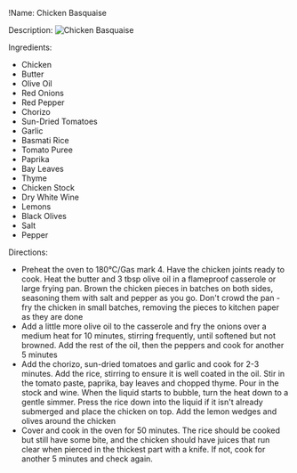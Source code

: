 !Name: Chicken Basquaise

Description:
![Chicken Basquaise](https://www.themealdb.com/images/media/meals/wruvqv1511880994.jpg "Chicken Basquaise")

Ingredients:
- Chicken
- Butter
- Olive Oil
- Red Onions
- Red Pepper
- Chorizo
- Sun-Dried Tomatoes
- Garlic
- Basmati Rice
- Tomato Puree
- Paprika
- Bay Leaves
- Thyme
- Chicken Stock
- Dry White Wine
- Lemons
- Black Olives
- Salt
- Pepper

Directions:
- Preheat the oven to 180°C/Gas mark 4. Have the chicken joints ready to cook. Heat the butter and 3 tbsp olive oil in a flameproof casserole or large frying pan. Brown the chicken pieces in batches on both sides, seasoning them with salt and pepper as you go. Don't crowd the pan - fry the chicken in small batches, removing the pieces to kitchen paper as they are done
- Add a little more olive oil to the casserole and fry the onions over a medium heat for 10 minutes, stirring frequently, until softened but not browned. Add the rest of the oil, then the peppers and cook for another 5 minutes
- Add the chorizo, sun-dried tomatoes and garlic and cook for 2-3 minutes. Add the rice, stirring to ensure it is well coated in the oil. Stir in the tomato paste, paprika, bay leaves and chopped thyme. Pour in the stock and wine. When the liquid starts to bubble, turn the heat down to a gentle simmer. Press the rice down into the liquid if it isn't already submerged and place the chicken on top. Add the lemon wedges and olives around the chicken
- Cover and cook in the oven for 50 minutes. The rice should be cooked but still have some bite, and the chicken should have juices that run clear when pierced in the thickest part with a knife. If not, cook for another 5 minutes and check again.
